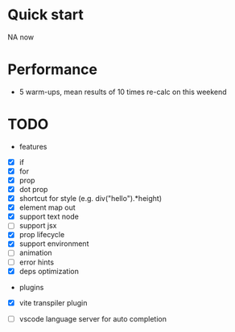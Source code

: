 
# Quick start
NA now

# Performance
* 5 warm-ups, mean results of 10 times
re-calc on this weekend


# TODO
* features
- [x] if
- [x] for
- [x] prop
- [x] dot prop
- [x] shortcut for style (e.g. div("hello").*height)
- [x] element map out
- [x] support text node
- [ ] support jsx
- [x] prop lifecycle
- [x] support environment
- [ ] animation
- [ ] error hints
- [x] deps optimization

* plugins
- [x] vite transpiler plugin
- [ ] vscode language server for auto completion



